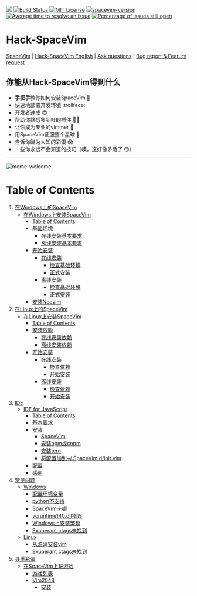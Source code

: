 [![](https://spacevim.org/img/build-with-SpaceVim.svg)](https://spacevim.org)
[![Build Status](https://travis-ci.org/Gabirel/Hack-SpaceVim.svg?branch=master)](https://travis-ci.org/Gabirel/Hack-SpaceVim)
[![MIT License](https://img.shields.io/badge/license-MIT-blue.svg?style=flat)](LICENSE)
[![spacevim-version](https://img.shields.io/badge/spacevim-v0.7.0--dev-FF00CC.svg)](https://spacevim.org)
[![Average time to resolve an issue](http://isitmaintained.com/badge/resolution/Gabirel/Hack-SpaceVim.svg)](http://isitmaintained.com/project/Gabirel/Hack-SpaceVim "Average time to resolve an issue")
[![Percentage of issues still open](http://isitmaintained.com/badge/open/Gabirel/Hack-SpaceVim.svg)](http://isitmaintained.com/project/Gabirel/Hack-SpaceVim "Percentage of issues still open")

# Hack-SpaceVim

[SpaceVim][spacevim] | [Hack-SpaceVim English](README.md) | [Ask questions][Hack-SpaceVim:issue-tracker] | [Bug report & Feature request][SpaceVim:issue-tracker]

## 你能从Hack-SpaceVim得到什么

* **手把手**教你如何安装SpaceVim :metal:
* 快速地部署开发环境 :trollface:
* 开发者速成 :sunglasses:
* 帮助你熟悉多到吐的插件 :massage_woman:
* 让你成为专业的vimmer :muscle:
* 用SpaceVim征服整个星球 :new_moon_with_face:
* 告诉你鲜为人知的彩蛋 :scream:
* 一些你永远不会知道的技巧（噢，这好像矛盾了 :smirk:）

---------------------------

![meme-welcome](https://gist.github.com/Gabirel/b71a01cce86df216abd4fd0968864942/raw/f6d4fe73e0f940af1ed71652abeaaed4c6460ecc/meme-welcome.jpg)

Table of Contents
=================

1. [在Windows上的SpaceVim][1]
    * [在Windows上安装SpaceVim][1-1]
      * [Table of Contents][1-1-0]
      * [基础环境][1-1-1]
         * [在线安装基本要求][1-1-1-1]
         * [离线安装基本要求][1-1-1-2]
      * [开始安装][1-1-2]
         * [在线安装][1-1-2-1]
            * [检查基础环境][1-1-2-1-1]
            * [正式安装][1-1-2-1-2]
         * [离线安装][1-1-2-2]
            * [检查基础环境][1-1-2-2-1]
            * [正式安装][1-1-2-2-2]
      * [安装Neovim][1-1-3]
2. [在Linux上的SpaceVim][2]
    * [在Linux上安装SpaceVim][2-1]
      * [Table of Contents][2-1-0]
      * [安装依赖][2-1-1]
         * [在线安装依赖][2-1-1-1]
         * [离线安装依赖][2-1-1-2]
      * [开始安装][2-1-2]
         * [在线安装][2-1-2-1]
            * [检查依赖][2-1-2-1-1]
            * [开始安装][2-1-2-1-2]
         * [离线安装][2-1-2-2]
            * [检查依赖][2-1-2-2-1]
            * [开始安装][2-1-2-2-2]
3. [IDE][ide]
   * [IDE for JavaScript][ide-for-javascript]
      * [Table of Contents][ide-for-js-toc]
      * [基本要求][ide-for-js-requirements]
      * [安装][ide-for-js-installation]
         * [SpaceVim][ide-for-js-spacevim]
         * [安装npm或cnpm][ide-for-js-install-npm-or-cnpm]
         * [安装tern][ide-for-js-install-tern]
         * [将配置加到~/.SpaceVim.d/init.vim][ide-for-js-add-config-into-your-spacevimdinitvim]
      * [配置][ide-for-js-config]
      * [感谢][ide-for-js-thanks]
4.  [常见问题][faq]
    * [Windows][faq-windows]
      * [配置环境变量][set-up-your-path]
      * [python不支持][without-python-support]
      * [SpaceVim卡顿][spacevim-gets-frozen-easily]
      * [vcruntime140.dll错误][vcruntime140dll-error]
      * [Windows上安装繁琐][installing-on-windows-is-too-complicated]
      * [Exuberant ctags未找到][exuberant-ctags-not-found-windows]
    * [Linux][faq-linux]
      * [从源码安装vim][build-vim-from-source]
      * [Exuberant ctags未找到][exuberant-ctags-not-found-linux]
4. [寻觅彩蛋][hidden-egg-hunt]
    * [在SpaceVim上玩游戏][play-games-on-spacevim]
      * [游戏列表][game-lists]
      * [Vim2048][vim2048]
        * [安装][vim2048-instruction]

[1]: zh_CN/installation/installation-for-windows.md#在windows上安装spacevim
[1-1]: zh_CN/installation/installation-for-windows.md#%E5%9C%A8windows%E4%B8%8A%E5%AE%89%E8%A3%85spacevim
[1-1-0]: zh_CN/installation/installation-for-windows.md#table-of-contents
[1-1-1]: zh_CN/installation/installation-for-windows.md#%E5%9F%BA%E7%A1%80%E7%8E%AF%E5%A2%83
[1-1-1-1]: zh_CN/installation/installation-for-windows.md#%E5%9C%A8%E7%BA%BF%E5%AE%89%E8%A3%85%E5%9F%BA%E6%9C%AC%E8%A6%81%E6%B1%82
[1-1-1-2]: zh_CN/installation/installation-for-windows.md#%E7%A6%BB%E7%BA%BF%E5%AE%89%E8%A3%85%E5%9F%BA%E6%9C%AC%E8%A6%81%E6%B1%82
[1-1-2]: zh_CN/installation/installation-for-windows.md#%E5%BC%80%E5%A7%8B%E5%AE%89%E8%A3%85
[1-1-2-1]: zh_CN/installation/installation-for-windows.md#%E5%9C%A8%E7%BA%BF%E5%AE%89%E8%A3%85
[1-1-2-1-1]: zh_CN/installation/installation-for-windows.md#%E6%A3%80%E6%9F%A5%E5%9F%BA%E7%A1%80%E7%8E%AF%E5%A2%83%E6%98%AF%E5%90%A6%E5%B7%B2%E5%AE%89%E8%A3%85
[1-1-2-1-2]: zh_CN/installation/installation-for-windows.md#%E6%AD%A3%E5%BC%8F%E5%AE%89%E8%A3%85
[1-1-2-2]: zh_CN/installation/installation-for-windows.md#%E7%A6%BB%E7%BA%BF%E5%AE%89%E8%A3%85
[1-1-2-2-1]: zh_CN/installation/installation-for-windows.md#%E6%A3%80%E6%9F%A5%E5%9F%BA%E7%A1%80%E7%8E%AF%E5%A2%83-1
[1-1-2-2-2]: zh_CN/installation/installation-for-windows.md#%E6%AD%A3%E5%BC%8F%E5%AE%89%E8%A3%85-1
[1-1-3]: zh_CN/installation/installation-for-windows.md#%E5%AE%89%E8%A3%85neovim

[2]: zh_CN/installation/installation-for-linux.md#在linux上安装spacevim
[2-1]: zh_CN/installation/installation-for-linux.md#在linux上安装spacevim
[2-1-0]: zh_CN/installation/installation-for-linux.md#table-of-contents
[2-1-1]: zh_CN/installation/installation-for-linux.md#安装依赖
[2-1-1-1]: zh_CN/installation/installation-for-linux.md#在线安装依赖
[2-1-1-2]: zh_CN/installation/installation-for-linux.md#离线安装依赖
[2-1-2]: zh_CN/installation/installation-for-linux.md#开始安装
[2-1-2-1]: zh_CN/installation/installation-for-linux.md#在线安装
[2-1-2-1-1]: zh_CN/installation/installation-for-linux.md#检查依赖
[2-1-2-1-2]: zh_CN/installation/installation-for-linux.md#开始安装-1
[2-1-2-2]: zh_CN/installation/installation-for-linux.md#离线安装
[2-1-2-2-1]: zh_CN/installation/installation-for-linux.md#检查依赖-1
[2-1-2-2-2]: zh_CN/installation/installation-for-linux.md#开始安装-2

[ide]: zh_CN/IDE
[ide-for-javascript]: zh_CN/IDE/JavaScript.md#ide-for-javascript
[ide-for-js-toc]: zh_CN/IDE/JavaScript.md#table-of-contents 
[ide-for-js-requirements]: zh_CN/IDE/JavaScript.md#基本要求
[ide-for-js-installation]: zh_CN/IDE/JavaScript.md#安装
[ide-for-js-spacevim]: zh_CN/IDE/JavaScript.md#spacevim
[ide-for-js-install-npm-or-cnpm]: zh_CN/IDE/JavaScript.md#安装-npm-或-cnpm
[ide-for-js-install-tern]: zh_CN/IDE/JavaScript.md#安装-tern
[ide-for-js-add-config-into-your-spacevimdinitvim]: zh_CN/IDE/JavaScript.md#将配置加到-spacevimdinitvim
[ide-for-js-config]: zh_CN/IDE/JavaScript.md#配置
[ide-for-js-thanks]: zh_CN/IDE/JavaScript.md#感谢

[faq]: zh_CN/FAQ.md#常见问题
[faq-windows]: zh_CN/FAQ.md#windows
[set-up-your-path]: zh_CN/FAQ.md#配置环境变量
[without-python-support]: zh_CN/FAQ.md#python不支持
[spacevim-gets-frozen-easily]: zh_CN/FAQ.md#spacevim卡顿
[vcruntime140dll-error]: zh_CN/FAQ.md#vcruntime140dll错误
[installing-on-windows-is-too-complicated]: zh_CN/FAQ.md#windows上安装繁琐
[exuberant-ctags-not-found-windows]: zh_CN/FAQ.md#exuberant-ctags未找到
[faq-linux]: zh_CN/FAQ.md#linux
[build-vim-from-source]: zh_CN/FAQ.md#从源码安装vim
[exuberant-ctags-not-found-linux]: zh_CN/FAQ.md#exuberant-ctags未找到-1

[vim-galore]: https://github.com/mhinz/vim-galore
[spacevim]: https://github.com/spacevim/spacevim
[Hack-SpaceVim:issue-tracker]: https://github.com/Gabirel/Hack-SpaceVim/issues
[SpaceVim:issue-tracker]: https://github.com/spacevim/spacevim/issues

[hidden-egg-hunt]: zh_CN/hidden_Egg_Hunt
[play-games-on-spacevim]: zh_CN/hidden_Egg_Hunt/play-games.md#在spacevim上玩游戏
[game-lists]: zh_CN/hidden_Egg_Hunt/play-games.md#游戏列表
[vim2048]: zh_CN/hidden_Egg_Hunt/play-games.md#vim2048
[vim2048-instruction]: zh_CN/hidden_Egg_Hunt/play-games.md#安装
